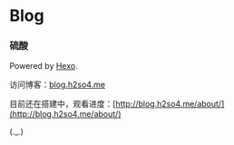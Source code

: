 # Blog

### 硫酸

Powered by [Hexo](https://hexo.io/).

访问博客：[blog.h2so4.me](http://blog.h2so4.me)

目前还在搭建中，观看进度：[http://blog.h2so4.me/about/](http://blog.h2so4.me/about/)

(.\_.)
